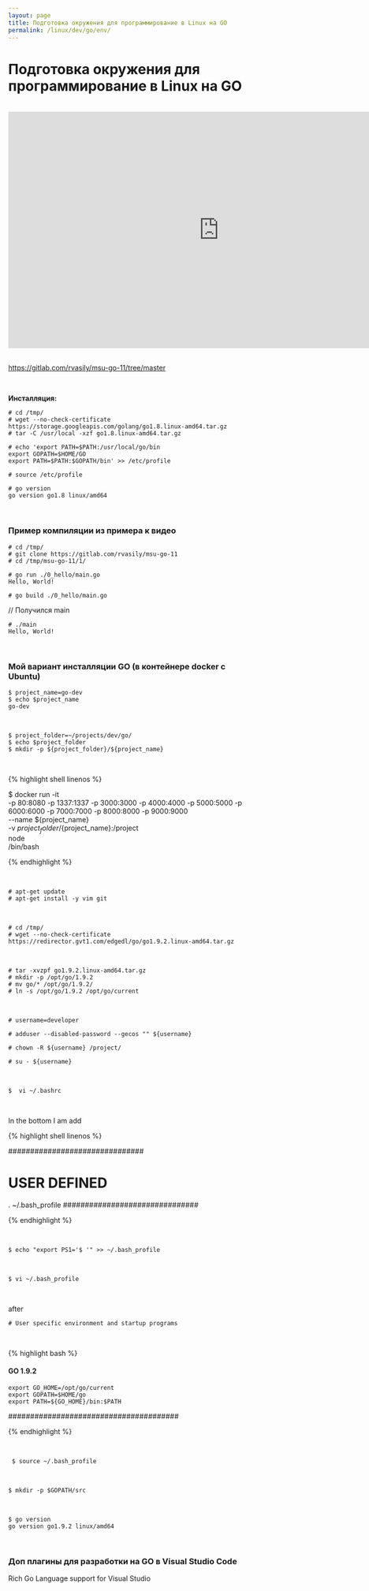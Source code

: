 ```yaml
---
layout: page
title: Подготовка окружения для программирование в Linux на GO
permalink: /linux/dev/go/env/
---
```


# Подготовка окружения для программирование в Linux на GO

<br/>

<div align="center">
    <iframe width="853" height="480" src="https://www.youtube.com/embed/9Pk7xAT_aCU" frameborder="0" allowfullscreen></iframe>
</div>


<br/>

https://gitlab.com/rvasily/msu-go-11/tree/master


<br/>

**Инсталляция:**

    # cd /tmp/
    # wget --no-check-certificate https://storage.googleapis.com/golang/go1.8.linux-amd64.tar.gz
    # tar -C /usr/local -xzf go1.8.linux-amd64.tar.gz

    # echo 'export PATH=$PATH:/usr/local/go/bin
    export GOPATH=$HOME/GO
    export PATH=$PATH:$GOPATH/bin' >> /etc/profile

    # source /etc/profile

    # go version
    go version go1.8 linux/amd64


<br/>

### Пример компиляции из примера к видео

    # cd /tmp/
    # git clone https://gitlab.com/rvasily/msu-go-11
    # cd /tmp/msu-go-11/1/

    # go run ./0_hello/main.go
    Hello, World!

    # go build ./0_hello/main.go

// Получился main

    # ./main
    Hello, World!


<br/>

### Мой вариант инсталляции GO (в контейнере docker с Ubuntu)


    $ project_name=go-dev
    $ echo $project_name
    go-dev

<br/>

    $ project_folder=~/projects/dev/go/
    $ echo $project_folder
    $ mkdir -p ${project_folder}/${project_name}

<br/>

{% highlight shell linenos %}

$ docker run -it \
-p 80:8080 -p 1337:1337 -p 3000:3000 -p 4000:4000 -p 5000:5000 -p 6000:6000 -p 7000:7000 -p 8000:8000 -p 9000:9000 \
--name ${project_name} \
-v ${project_folder}/${project_name}:/project \
node \
/bin/bash

{% endhighlight %}



<br/>

    # apt-get update
    # apt-get install -y vim git


<br/>

    # cd /tmp/
    # wget --no-check-certificate https://redirector.gvt1.com/edgedl/go/go1.9.2.linux-amd64.tar.gz


<br/>


    # tar -xvzpf go1.9.2.linux-amd64.tar.gz
    # mkdir -p /opt/go/1.9.2
    # mv go/* /opt/go/1.9.2/
    # ln -s /opt/go/1.9.2 /opt/go/current

<br/>

    # username=developer

    # adduser --disabled-password --gecos "" ${username}

    # chown -R ${username} /project/

    # su - ${username}

    
<br/>

    $  vi ~/.bashrc

<br/>    

In the bottom I am add

{% highlight shell linenos %}

###############################
# USER DEFINED
. ~/.bash_profile
###############################

{% endhighlight %}

<br/>
    
    $ echo "export PS1='$ '" >> ~/.bash_profile
    
<br/>

    $ vi ~/.bash_profile

<br/>

after

    # User specific environment and startup programs

<br/>

{% highlight bash %}

#### GO 1.9.2 #######################

	export GO_HOME=/opt/go/current
    export GOPATH=$HOME/go
	export PATH=${GO_HOME}/bin:$PATH

#######################################

{% endhighlight %}

<br/>

     $ source ~/.bash_profile
     
<br/> 

    $ mkdir -p $GOPATH/src

<br/>

    $ go version
    go version go1.9.2 linux/amd64



<br/>

### Доп плагины для разработки на GO в Visual Studio Code

Rich Go Language support for Visual Studio
